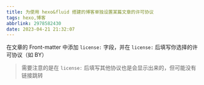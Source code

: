 ```yaml
---
title: 为使用 hexo&fluid 搭建的博客单独设置某篇文章的许可协议
tags: hexo,博客
abbrlink: 2978582430
date: 2023-04-21 21:32:07
---
```


在文章的 Front-matter 中添加 `license:` 字段，并在 `license:` 后填写你选择的许可协议（如 BY）

> 需要注意的是在 `license:` 后填写其他协议也是会显示出来的，但可能没有链接跳转
